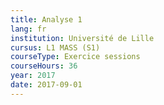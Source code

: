 ```yaml
---
title: Analyse 1
lang: fr
institution: Université de Lille
cursus: L1 MASS (S1)
courseType: Exercice sessions
courseHours: 36
year: 2017
date: 2017-09-01
---
```


